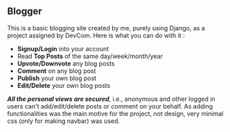 ## Blogger
This is a basic blogging site created by me, purely using Django, as a project assigned by DevCom. Here is what you can do with it : <br/>

- <b>Signup/Login</b> into your account
- Read <b>Top Posts</b> of the same day/week/month/year
- <b>Upvote/Downvote</b> any blog posts
- <b>Comment</b> on any blog post
- <b>Publish</b> your own blog post
- <b>Edit/Delete</b> your own blog posts

<b><i>All the personal views are secured</i></b>, i.e., anonymous and other logged in users can't add/edit/delete posts or comment on your behalf. As adding functionalities was the main motive for the project, not design, very minimal css (only for making navbar) was used.
